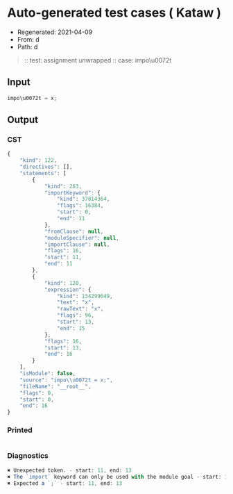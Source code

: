 # Auto-generated test cases ( Kataw )
- Regenerated: 2021-04-09
- From: d
- Path: d
> :: test: assignment unwrapped
> :: case: impo\u0072t
## Input

`````js
impo\u0072t = x;
`````

## Output

### CST

```javascript
{
    "kind": 122,
    "directives": [],
    "statements": [
        {
            "kind": 263,
            "importKeyword": {
                "kind": 37814364,
                "flags": 16384,
                "start": 0,
                "end": 11
            },
            "fromClause": null,
            "moduleSpecifier": null,
            "importClause": null,
            "flags": 16,
            "start": 11,
            "end": 11
        },
        {
            "kind": 120,
            "expression": {
                "kind": 134299649,
                "text": "x",
                "rawText": "x",
                "flags": 96,
                "start": 13,
                "end": 15
            },
            "flags": 16,
            "start": 13,
            "end": 16
        }
    ],
    "isModule": false,
    "source": "impo\\u0072t = x;",
    "fileName": "__root__",
    "flags": 0,
    "start": 0,
    "end": 16
}
```

### Printed

```javascript

```

### Diagnostics

```javascript
✖ Unexpected token. - start: 11, end: 13
✖ The `import` keyword can only be used with the module goal - start: 11, end: 13
✖ Expected a `;` - start: 11, end: 13

```

